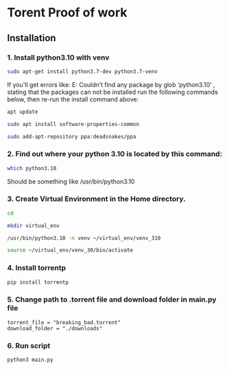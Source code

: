 # Torent Proof of work

## Installation

### 1. Install python3.10 with venv

```sh
sudo apt-get install python3.7-dev python3.7-venv
```

If you'll get errors like: E: Couldn’t find any package by glob ‘python3.10’ , stating that the packages can not be installed
run the following commands below, then re-run the install command above:

```sh
apt update
```

```sh
sudo apt install software-properties-common
```

```sh
sudo add-apt-repository ppa:deadsnakes/ppa
```

### 2. Find out where your python 3.10 is located by this command:

```sh
which python3.10
```
Should be something like /usr/bin/python3.10

### 3. Create Virtual Environment in the Home directory.
```sh
cd
```

```sh
mkdir virtual_env
```

```sh
/usr/bin/python3.10 -m venv ~/virtual_env/venv_310
```

```sh
source ~/virtual_env/venv_30/bin/activate
```

### 4. Install torrentp

```sh
pip install torrentp
```

### 5. Change path to .torrent file and download folder in main.py file
```
torrent_file = "breaking_bad.torrent"
download_folder = "./downloads"
```
### 6. Run script
```sh
python3 main.py
```